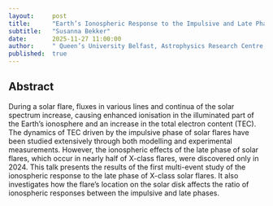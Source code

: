 ```yaml
---
layout:     post
title:      "Earth’s Ionospheric Response to the Impulsive and Late Phases of Solar Flares"
subtitle:   "Susanna Bekker"
date:       2025-11-27 11:00:00
author:     " Queen’s University Belfast, Astrophysics Research Centre, UK"
published:  true
---
```


## Abstract
During a solar flare, fluxes in various lines and continua of the solar spectrum increase, causing enhanced ionisation in the illuminated part of the Earth’s ionosphere and an increase in the total electron content (TEC). The dynamics of TEC driven by the impulsive phase of solar flares have been studied extensively through both modelling and experimental measurements. However, the ionospheric effects of the late phase of solar flares, which occur in nearly half of X-class flares, were discovered only in 2024. This talk presents the results of the first multi-event study of the ionospheric response to the late phase of X-class solar flares. It also investigates how the flare’s location on the solar disk affects the ratio of ionospheric responses between the impulsive and late phases.
